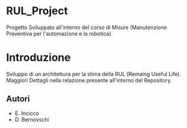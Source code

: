 # RUL_Project
Progetto Sviluppato all'interno del corso di Misure (Manutenzione Preventiva per l'automazione e la robotica) 

# Introduzione 
Sviluppo di un architettura per la stima della RUL (Remaing Useful Life). Maggiori Dettagli nella relazione presente all'interno del Repository. 

## Autori 
* E. Incicco
* D. Bernovschi 
